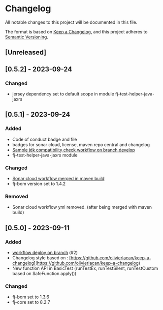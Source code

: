 # Changelog

All notable changes to this project will be documented in this file.

The format is based on [Keep a Changelog](https://keepachangelog.com/en/1.1.0/),
and this project adheres to [Semantic Versioning](https://semver.org/spec/v2.0.0.html).

## [Unreleased]

## [0.5.2] - 2023-09-24

### Changed

- jersey dependency set to default scope in module fj-test-helper-java-jaxrs

## [0.5.1] - 2023-09-24

### Added

- Code of conduct badge and file
- badges for sonar cloud, license, maven repo central and changelog
- [Sample jdk compatibility check workflow on branch develop](.github/workflows/build_maven_compatibility.yml)
- fj-test-helper-java-jaxrs module

### Changed

- [Sonar cloud workflow merged in maven build](.github/workflows/deploy_maven_package.yml)
- fj-bom version set to 1.4.2

### Removed

- Sonar cloud workflow yml removed. (after being merged with maven build)

## [0.5.0] - 2023-09-11

### Added

- [workflow deploy on branch](.github/workflows/deploy_maven_package.yml) (#2)
- Changelog style based on : [https://github.com/olivierlacan/keep-a-changelog](https://github.com/olivierlacan/keep-a-changelog)
- New function API in BasicTest (runTestEx, runTestSilent, runTestCustom based on SafeFunction.apply())

### Changed

- fj-bom set to 1.3.6
- fj-core set to 8.2.7

